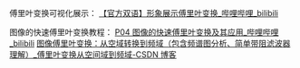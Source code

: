 傅里叶变换可视化展示：
[【官方双语】形象展示傅里叶变换\_哔哩哔哩\_bilibili](https://www.bilibili.com/video/BV1pW411J7s8/?share_source=copy_web&vd_source=6edad9242d2299b41526c08a2751da39)

图像的快速傅里叶变换教程：
[P04 图像的快速傅里叶变换及其应用\_哔哩哔哩\_bilibili](https://www.bilibili.com/video/BV1mp4y1X73u/?share_source=copy_web&vd_source=6edad9242d2299b41526c08a2751da39)
[图像傅里叶变换：从空域转换到频域（包含频谱图分析、简单带阻滤波器理解）\_傅里叶变换从空间域到频域-CSDN 博客](https://blog.csdn.net/weixin_43312117/article/details/120881322)
